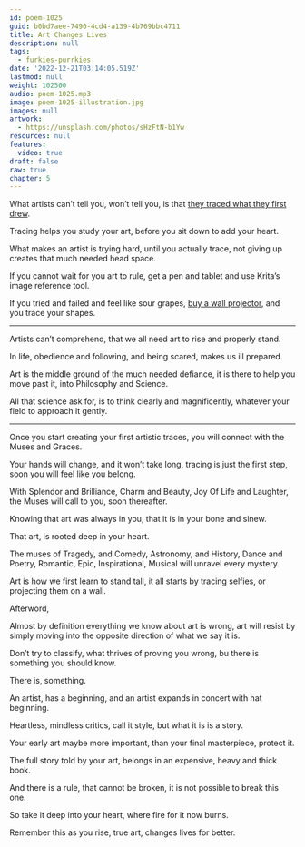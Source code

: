 ```yaml
---
id: poem-1025
guid: b0bd7aee-7490-4cd4-a139-4b769bbc4711
title: Art Changes Lives
description: null
tags:
  - furkies-purrkies
date: '2022-12-21T03:14:05.519Z'
lastmod: null
weight: 102500
audio: poem-1025.mp3
image: poem-1025-illustration.jpg
images: null
artwork:
  - https://unsplash.com/photos/sHzFtN-b1Yw
resources: null
features:
  video: true
draft: false
raw: true
chapter: 5
---
```


What artists can’t tell you, won’t tell you,
is that [they traced what they first drew][1].

Tracing helps you study your art,
before you sit down to add your heart.

What makes an artist is trying hard, until you actually trace,
not giving up creates that much needed head space.

If you cannot wait for you art to rule,
get a pen and tablet and use Krita’s image reference tool.

If you tried and failed and feel like sour grapes,
[buy a wall projector][2], and you trace your shapes.

---

Artists can’t comprehend,
that we all need art to rise and properly stand.

In life, obedience and following, and being scared,
makes us ill prepared.

Art is the middle ground of the much needed defiance,
it is there to help you move past it, into Philosophy and Science.

All that science ask for, is to think clearly and magnificently,
whatever your field to approach it gently.

---

Once you start creating your first artistic traces,
you will connect with the Muses and Graces.

Your hands will change, and it won’t take long,
tracing is just the first step, soon you will feel like you belong.

With Splendor and Brilliance, Charm and Beauty, Joy Of Life and Laughter,
the Muses will call to you, soon thereafter.

Knowing that art was always in you,
that it is in your bone and sinew.

That art,
is rooted deep in your heart.

The muses of Tragedy, and Comedy, Astronomy, and History,
Dance and Poetry, Romantic, Epic, Inspirational, Musical will unravel every mystery.

Art is how we first learn to stand tall,
it all starts by tracing selfies, or projecting them on a wall.


Afterword,

Almost by definition everything we know about art is wrong,
art will resist by simply moving into the opposite direction of what we say it is.

Don’t try to classify, what thrives of proving you wrong,
bu there is something you should know.

There is,
something.

An artist, has a beginning,
and an artist expands in concert with hat beginning.

Heartless, mindless critics, call it style,
but what it is is a story.

Your early art maybe more important,
than your final masterpiece, protect it.

The full story told by your art,
belongs in an expensive, heavy and thick book.

And there is a rule, that cannot be broken,
it is not possible to break this one.

So take it deep into your heart,
where fire for it now burns.

Remember this as you rise,
true art, changes lives for better.

[1]: https://catpea.com/permalink/0a216864-3c2d-4a66-ac83-3c774d6de993/
[2]: https://www.youtube.com/results?search_query=art+projector
